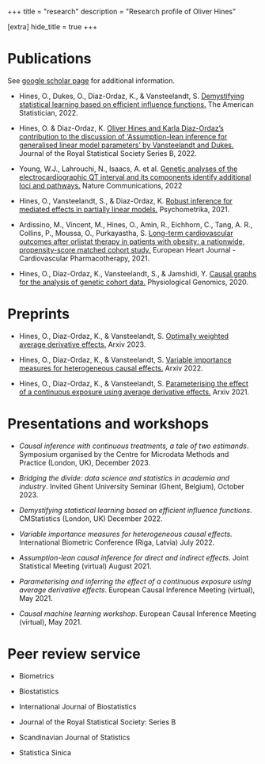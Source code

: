 +++
title = "research"
description = "Research profile of Oliver Hines"

[extra]
hide_title = true
+++

# Publications

See [google scholar page](https://scholar.google.com/citations?hl=en&user=7nqnc34AAAAJ) for additional information.

- Hines, O., Dukes, O., Diaz-Ordaz, K., \& Vansteelandt, S.
[Demystifying statistical learning based on efficient influence functions.](https://doi.org/10.1080/00031305.2021.2021984)
The American Statistician, 2022.

- Hines, O. \& Diaz-Ordaz, K.
[Oliver Hines and Karla Diaz-Ordazʼs contribution to the discussion of ‘Assumption-lean inference for generalised linear model parameters’ by Vansteelandt and Dukes.](https://doi.org/10.1111/rssb.12524)
Journal of the Royal Statistical Society Series B, 2022.

- Young, W.J., Lahrouchi, N., Isaacs, A. et al.
[Genetic analyses of the electrocardiographic QT interval and its components identify additional loci and pathways.](https://doi.org/10.1038/s41467-022-32821-z)
Nature Communications, 2022

- Hines, O., Vansteelandt, S., \& Diaz-Ordaz, K.
[Robust inference for mediated effects in partially linear models.](https://doi.org/10.1007/s11336-021-09768-z)
Psychometrika, 2021.

- Ardissino, M., Vincent, M., Hines, O., Amin, R., Eichhorn, C., Tang, A. R., Collins, P., Moussa, O., Purkayastha, S.
[Long-term cardiovascular outcomes after orlistat therapy in patients with obesity: a nationwide, propensity-score matched cohort study.](https://doi.org/10.1093/ehjcvp/pvaa133)
European Heart Journal - Cardiovascular Pharmacotherapy, 2021.

- Hines, O., Diaz-Ordaz, K., Vansteelandt, S., \& Jamshidi, Y.
[Causal graphs for the analysis of genetic cohort data.](https://doi.org/10.1152/physiolgenomics.00115.2019)
Physiological Genomics, 2020. 

# Preprints

- Hines, O., Diaz-Ordaz, K., \& Vansteelandt, S.
[Optimally weighted average derivative effects.](https://doi.org/10.48550/arXiv.2308.05456)
Arxiv 2023.

- Hines, O., Diaz-Ordaz, K., \& Vansteelandt, S.
[Variable importance measures for heterogeneous causal effects.](https://doi.org/10.48550/arXiv.2204.06030)
Arxiv 2022.

- Hines, O., Diaz-Ordaz, K., \& Vansteelandt, S.
[Parameterising the effect of a continuous exposure using average derivative effects.](https://doi.org/10.48550/arXiv.2109.13124)
Arxiv 2021.

# Presentations and workshops

- *Causal inference with continuous treatments, a tale of two estimands*. Symposium organised by the Centre for Microdata Methods and Practice (London, UK), December 2023.

- *Bridging the divide: data science and statistics in academia and industry*. Invited Ghent University Seminar (Ghent, Belgium), October 2023.

- *Demystifying statistical learning based on efficient influence functions*.  CMStatistics (London, UK) December 2022.

- *Variable importance measures for heterogeneous causal effects*.  International Biometric Conference (Riga, Latvia) July 2022.

- *Assumption-lean causal inference for direct and indirect effects*. Joint Statistical Meeting (virtual) August 2021.

- *Parameterising and inferring the effect of a continuous exposure using average derivative effects*. European Causal Inference Meeting (virtual), May 2021.

- *Causal machine learning workshop*. European Causal Inference Meeting (virtual), May 2021.

# Peer review service

- Biometrics

- Biostatistics

- International Journal of Biostatistics

- Journal of the Royal Statistical Society: Series B

- Scandinavian Journal of Statistics

- Statistica Sinica

